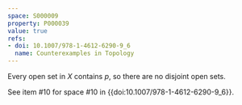 ```yaml
---
space: S000009
property: P000039
value: true
refs:
- doi: 10.1007/978-1-4612-6290-9_6
  name: Counterexamples in Topology
---
```


Every open set in $X$ contains $p$, so there are no disjoint open sets.

See item #10 for space #10 in {{doi:10.1007/978-1-4612-6290-9_6}}.

